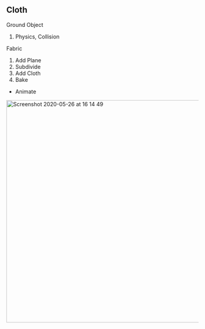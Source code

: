 ## Cloth

Ground Object
1. Physics, Collision

Fabric
1. Add Plane
1. Subdivide
1. Add Cloth
1. Bake

+ Animate

<img width="583" alt="Screenshot 2020-05-26 at 16 14 49" src="https://user-images.githubusercontent.com/120928/82871468-94cd7a80-9f6c-11ea-96e2-18b54ed9aee3.png">
